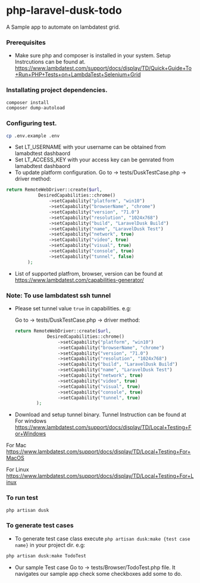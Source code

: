 # php-laravel-dusk-todo
A Sample app to automate on lambdatest grid. 


### Prerequisites
- Make sure php and composer is installed in your system. Setup Instrcutions can be found at. https://www.lambdatest.com/support/docs/display/TD/Quick+Guide+To+Run+PHP+Tests+on+LambdaTest+Selenium+Grid


### Installating project dependencies.
```bash
composer install
composer dump-autoload
```


### Configuring test.
```bash
cp .env.example .env
```
- Set LT_USERNAME with your username can be obtained from lamabdtest dashbaord
- Set LT_ACCESS_KEY with your access key can be genrated from lamabdtest dashbaord 
- To update platform configuration. 
Go to -> tests/DuskTestCase.php -> driver method:
```php
return RemoteWebDriver::create($url, 
            DesiredCapabilities::chrome()
                ->setCapability("platform", "win10")
                ->setCapability("browserName", "chrome")
                ->setCapability("version", "71.0")
                ->setCapability("resolution", "1024x768")
                ->setCapability("build", "LaravelDusk Build")
                ->setCapability("name", "LaravelDusk Test")
                ->setCapability("network", true)
                ->setCapability("video", true)
                ->setCapability("visual", true)
                ->setCapability("console", true)
                ->setCapability("tunnel", false)
        );
```

- List of supported platfrom, browser, version can be found at https://www.lambdatest.com/capabilities-generator/

###  Note: To use lambdatest ssh tunnel 
- Please set tunnel value `true` in capabilities. e.g:

    Go to -> tests/DuskTestCase.php -> driver method:
    ```php
    return RemoteWebDriver::create($url, 
                DesiredCapabilities::chrome()
                    ->setCapability("platform", "win10")
                    ->setCapability("browserName", "chrome")
                    ->setCapability("version", "71.0")
                    ->setCapability("resolution", "1024x768")
                    ->setCapability("build", "LaravelDusk Build")
                    ->setCapability("name", "LaravelDusk Test")
                    ->setCapability("network", true)
                    ->setCapability("video", true)
                    ->setCapability("visual", true)
                    ->setCapability("console", true)
                    ->setCapability("tunnel", true)
            );
    ```
- Download and setup tunnel binary. Tunnel Instruction can be found at
For windows https://www.lambdatest.com/support/docs/display/TD/Local+Testing+For+Windows

For Mac https://www.lambdatest.com/support/docs/display/TD/Local+Testing+For+MacOS

For Linux https://www.lambdatest.com/support/docs/display/TD/Local+Testing+For+Linux


### To run test
```bash
php artisan dusk
```





### To generate test cases
- To generate test case class execute `php artisan dusk:make {test case name}` in your project dir.  e.g:
```bash
php artisan dusk:make TodoTest
```
- Our sample Test case Go to -> tests/Browser/TodoTest.php file. It navigates our sample app check some checkboxes add some to do.
